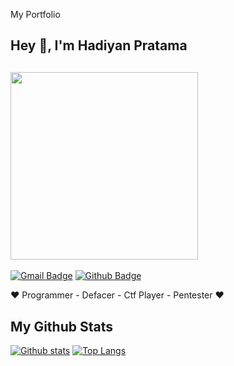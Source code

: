 
My Portfolio
## Hey 👋, I'm Hadiyan Pratama
## <img src="https://i.ibb.co/71cQZh5/IMG-20200521-WA0133.jpg" width="300" height="300">
[![Gmail Badge](https://img.shields.io/badge/-dhpriv8@gmail.com-c14438?style=flat&logo=Gmail&logoColor=black&link=mailto:dhpriv8@gmail.com)](mailto:dhpriv8@gmail.com) [![Github Badge](https://img.shields.io/badge/-beruangsalju-black?style=flat&logo=github&logoColor=red&link=https://github.com/beruangsalju/)](https://www.github.com/beruangsalju/)
<p align='left'>&#9829; Programmer - Defacer - Ctf Player - Pentester &#9829;</p>




## My Github Stats

[![Github stats](https://github-readme-stats.vercel.app/api?username=beruangsalju&show_icons=true&include_all_commits=true&hide_border=true&bg_color=282A36&icon_color=686868&title_color=57c7ff&text_color=9aedfe&custom_title=My+Github+Stats)](https://github.com/beruangsalju/omest)
[![Top Langs](https://github-readme-stats.vercel.app/api/top-langs/?username=beruangsalju&layout=compact&hide_border=true&bg_color=282A36&icon_color=686868&title_color=57c7ff&tvext_color=9aedfe)](https://github.com/beruangsalju/omest)
 


